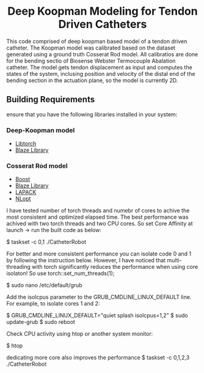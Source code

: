 <div align="center">

# Deep Koopman Modeling for Tendon Driven Catheters

</div>

This code comprised of deep koopman based model of a tendon driven catheter. The Koopman model was calibrated based on the dataset generated using a ground truth Cosserat Rod model. All calibratios are done for the bending sectio of Biosense Webster Termocouple Abalation catheter. 
The model gets tendon displacement as input and computes the states of the system, inclusing position and velocity of the distal end of the bending section in the actuation plane, so the model is currently 2D.

## Building Requirements

ensure that you have the following libraries installed in your system:

### Deep-Koopman model

* [Libtorch](https://pytorch.org/)
* [Blaze Library](https://bitbucket.org/blaze-lib/blaze/src/master/)

### Cosserat Rod model

* [Boost](https://www.boost.org/)
* [Blaze Library](https://bitbucket.org/blaze-lib/blaze/src/master/)
* [LAPACK](http://www.netlib.org/lapack/)
* [NLopt](https://nlopt.readthedocs.io/en/latest/)














I have tested number of torch threads and numebr of cores to achive the most consistent and optimized elapsed time.
The best performance was achived with two torch threads and two CPU cores.
So set Core Affinity at launch -> run the built code as below:

$ taskset -c 0,1 ./CatheterRobot

For better and more consistent performance you can isolate code 0 and 1 by following the instruction below. 
However, I have noticed that multi-threading with torch significantly reduces the performance when using core isolaton!
So use torch::set_num_threads(1);

$ sudo nano /etc/default/grub

Add the isolcpus parameter to the GRUB_CMDLINE_LINUX_DEFAULT line. For example, to isolate cores 1 and 2:

$ GRUB_CMDLINE_LINUX_DEFAULT="quiet splash isolcpus=1,2"
$ sudo update-grub
$ sudo reboot

Check CPU activity using htop or another system monitor:

$ htop

dedicating more core also improves the performance
$ taskset -c 0,1,2,3 ./CatheterRobot